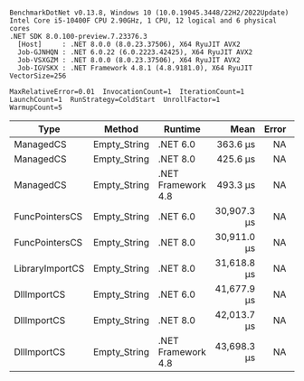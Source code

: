 ```

BenchmarkDotNet v0.13.8, Windows 10 (10.0.19045.3448/22H2/2022Update)
Intel Core i5-10400F CPU 2.90GHz, 1 CPU, 12 logical and 6 physical cores
.NET SDK 8.0.100-preview.7.23376.3
  [Host]     : .NET 8.0.0 (8.0.23.37506), X64 RyuJIT AVX2
  Job-GJNHQN : .NET 6.0.22 (6.0.2223.42425), X64 RyuJIT AVX2
  Job-VSXGZM : .NET 8.0.0 (8.0.23.37506), X64 RyuJIT AVX2
  Job-IGVSKX : .NET Framework 4.8.1 (4.8.9181.0), X64 RyuJIT VectorSize=256

MaxRelativeError=0.01  InvocationCount=1  IterationCount=1  
LaunchCount=1  RunStrategy=ColdStart  UnrollFactor=1  
WarmupCount=5  

```
| Type            | Method       | Runtime            | Mean        | Error | Median      | Min         | Max         | Allocated |
|---------------- |------------- |------------------- |------------:|------:|------------:|------------:|------------:|----------:|
| ManagedCS       | Empty_String | .NET 6.0           |    363.6 μs |    NA |    363.6 μs |    363.6 μs |    363.6 μs |     640 B |
| ManagedCS       | Empty_String | .NET 8.0           |    425.6 μs |    NA |    425.6 μs |    425.6 μs |    425.6 μs |     400 B |
| ManagedCS       | Empty_String | .NET Framework 4.8 |    493.3 μs |    NA |    493.3 μs |    493.3 μs |    493.3 μs |         - |
| FuncPointersCS  | Empty_String | .NET 6.0           | 30,907.3 μs |    NA | 30,907.3 μs | 30,907.3 μs | 30,907.3 μs |     688 B |
| FuncPointersCS  | Empty_String | .NET 8.0           | 30,911.0 μs |    NA | 30,911.0 μs | 30,911.0 μs | 30,911.0 μs |     448 B |
| LibraryImportCS | Empty_String | .NET 8.0           | 31,618.8 μs |    NA | 31,618.8 μs | 31,618.8 μs | 31,618.8 μs |     400 B |
| DllImportCS     | Empty_String | .NET 6.0           | 41,677.9 μs |    NA | 41,677.9 μs | 41,677.9 μs | 41,677.9 μs |     640 B |
| DllImportCS     | Empty_String | .NET 8.0           | 42,013.7 μs |    NA | 42,013.7 μs | 42,013.7 μs | 42,013.7 μs |     400 B |
| DllImportCS     | Empty_String | .NET Framework 4.8 | 43,698.3 μs |    NA | 43,698.3 μs | 43,698.3 μs | 43,698.3 μs |         - |
